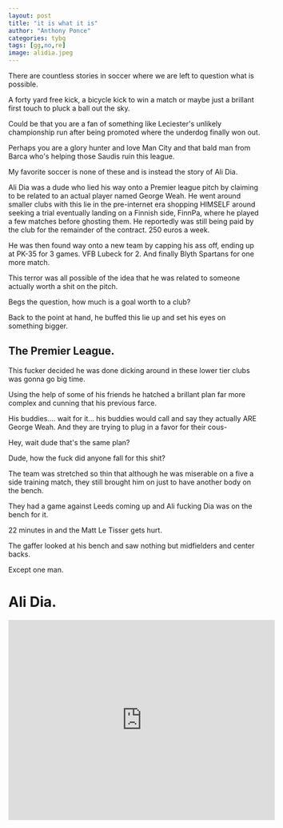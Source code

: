 ```yaml
---
layout: post
title: "it is what it is"
author: "Anthony Ponce"
categories: tybg
tags: [gg,no,re]
image: alidia.jpeg
---
```


There are countless stories in soccer where we are left to question what is possible.

A forty yard free kick, a bicycle kick to win a match or maybe just a brillant first touch to pluck a ball out the sky.

Could be that you are a fan of something like Leciester's unlikely championship run after being promoted where the underdog finally won out.

Perhaps you are a glory hunter and love Man City and that bald man from Barca who's helping those Saudis ruin this league.

My favorite soccer is none of these and is instead the story of Ali Dia.

Ali Dia was a dude who lied his way onto a Premier league pitch by claiming to be related to an actual player named George Weah. He went around smaller clubs with this lie in the pre-internet era shopping HIMSELF around seeking a trial eventually landing on a Finnish side, FinnPa, where he played a few matches before ghosting them. He reportedly was still being paid by the club for the remainder of the contract. 250 euros a week. 

He was then found way onto a new team by capping his ass off, ending up at PK-35 for 3 games. VFB Lubeck for 2. And finally Blyth Spartans for one more match. 

This terror was all possible of the idea that he was related to someone actually worth a shit on the pitch.

Begs the question, how much is a goal worth to a club?

Back to the point at hand, he buffed this lie up and set his eyes on something bigger.

## The Premier League.

This fucker decided he was done dicking around in these lower tier clubs was gonna go big time. 

Using the help of some of his friends he hatched a brillant plan far more complex and cunning that his previous farce. 

His buddies.... wait for it... his buddies would call and say they actually ARE George Weah. And they are trying to plug in a favor for their cous-

Hey, wait dude that's the same plan?

Dude, how the fuck did anyone fall for this shit?

The team was stretched so thin that although he was miserable on a five a side training match, they still brought him on just to have another body on the bench. 

They had a game against Leeds coming up and Ali fucking Dia was on the bench for it. 

22 minutes in and the Matt Le Tisser gets hurt. 

The gaffer looked at his bench and saw nothing but midfielders and center backs.

Except one man. 

# Ali Dia.

<iframe width="533" height="400" src="https://www.youtube.com/embed/cfX9gBmsWqg" title="Ali Dia - Sunday league player who got to the premier league (Southampton)" frameborder="0" allow="accelerometer; autoplay; clipboard-write; encrypted-media; gyroscope; picture-in-picture; web-share" allowfullscreen></iframe> 
